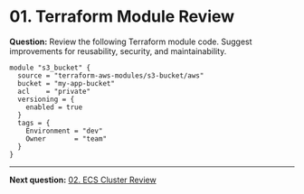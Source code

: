# 01. Terraform Module Review

**Question:** Review the following Terraform module code. Suggest improvements for reusability, security, and maintainability.

```hcl
module "s3_bucket" {
  source = "terraform-aws-modules/s3-bucket/aws"
  bucket = "my-app-bucket"
  acl    = "private"
  versioning = {
    enabled = true
  }
  tags = {
    Environment = "dev"
    Owner       = "team"
  }
}
```

---

**Next question:** [02. ECS Cluster Review](02_ecs_cluster_review.md)
